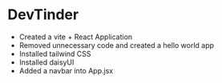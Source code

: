# DevTinder

- Created a vite + React Application
- Removed unnecessary code and created a hello world app
- Installed tailwind CSS
- Installed daisyUI
- Added a navbar into App.jsx